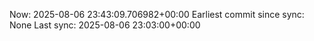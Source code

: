 Now: 2025-08-06 23:43:09.706982+00:00 Earliest commit since sync: None Last sync: 2025-08-06 23:03:00+00:00
